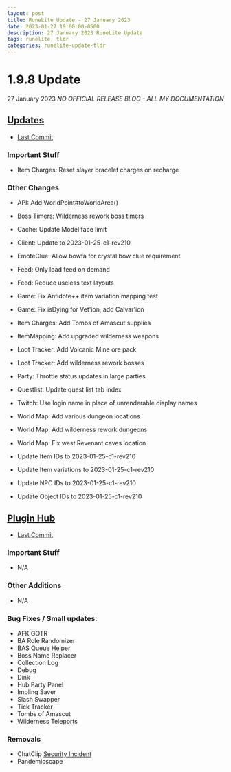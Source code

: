 ```yaml
---
layout: post
title: RuneLite Update - 27 January 2023
date: 2023-01-27 19:00:00-0500
description: 27 January 2023 RuneLite Update
tags: runelite, tldr
categories: runelite-update-tldr
---
```


# 1.9.8 Update
27 January 2023
*NO OFFICIAL RELEASE BLOG - ALL MY DOCUMENTATION*

## [Updates][1]
- [Last Commit][2]

### Important Stuff
- Item Charges: Reset slayer bracelet charges on recharge

### Other Changes
- API: Add WorldPoint#toWorldArea()
- Boss Timers: Wilderness rework boss timers
- Cache: Update Model face limit
- Client: Update to 2023-01-25-c1-rev210
- EmoteClue: Allow bowfa for crystal bow clue requirement
- Feed: Only load feed on demand
- Feed: Reduce useless text layouts
- Game: Fix Antidote++ item variation mapping test
- Game: Fix isDying for Vet'ion, add Calvar'ion
- Item Charges: Add Tombs of Amascut supplies
- ItemMapping: Add upgraded wilderness weapons
- Loot Tracker: Add Volcanic Mine ore pack
- Loot Tracker: Add wilderness rework bosses
- Party: Throttle status updates in large parties
- Questlist: Update quest list tab index
- Twitch: Use login name in place of unrenderable display names
- World Map: Add various dungeon locations
- World Map: Add wilderness rework dungeons
- World Map: Fix west Revenant caves location

- Update Item IDs to 2023-01-25-c1-rev210
- Update Item variations to 2023-01-25-c1-rev210
- Update NPC IDs to 2023-01-25-c1-rev210
- Update Object IDs to 2023-01-25-c1-rev210


## [Plugin Hub][3]
- [Last Commit][4]

### Important Stuff
- N/A

### Other Additions
- N/A

### Bug Fixes / Small updates:
- AFK GOTR
- BA Role Randomizer
- BAS Queue Helper
- Boss Name Replacer
- Collection Log
- Debug
- Dink
- Hub Party Panel
- Impling Saver
- Slash Swapper
- Tick Tracker
- Tombs of Amascut
- Wilderness Teleports

### Removals
- ChatClip [Security Incident][5]
- Pandemicscape

[1]: https://github.com/runelite/runelite/commits/master
[2]: https://github.com/runelite/runelite/commit/d3ab7763de8de978a53d9c155635feaa387cc2ae
[3]: https://github.com/runelite/plugin-hub/commits/master
[4]: https://github.com/runelite/plugin-hub/commit/853d993b7578b30c9175c3cc7f32c7bbb1eb533b
[5]: https://runelite.net/blog/show/2023-01-22-security-incident-jan21/
